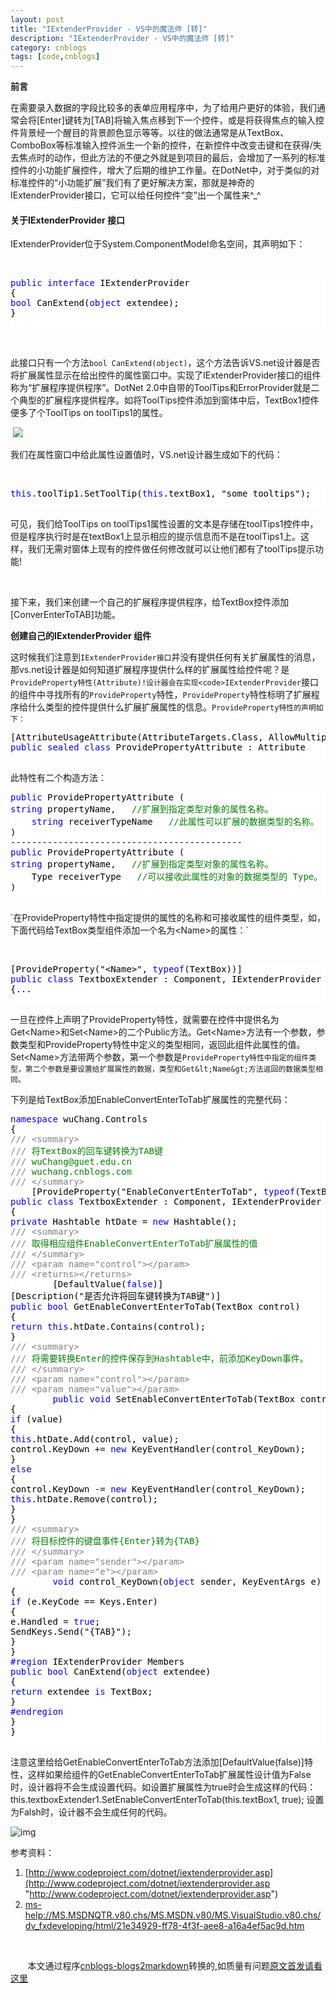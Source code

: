 ```yaml
---
layout: post
title: "IExtenderProvider - VS中的魔法师 [转]"
description: "IExtenderProvider - VS中的魔法师 [转]"
category: cnblogs
tags: [code,cnblogs]
---
```

**前言**

<div class="postbody">

在需要录入数据的字段比较多的表单应用程序中，为了给用户更好的体验，我们通常会将[Enter]键转为[TAB]将输入焦点移到下一个控件，或是将获得焦点的输入控件背景经一个醒目的背景颜色显示等等。以往的做法通常是从TextBox、ComboBox等标准输入控件派生一个新的控件，在新控件中改变击键和在获得/失去焦点时的动作，但此方法的不便之外就是到项目的最后，会增加了一系列的标准控件的小功能扩展控件，增大了后期的维护工作量。在DotNet中，对于类似的对标准控件的&#8220;小功能扩展&#8221;我们有了更好解决方案，那就是神奇的IExtenderProvider接口，它可以给任何控件&#8220;变&#8221;出一个属性来^_^

#### **关于IExtenderProvider&nbsp;接口**

IExtenderProvider位于System.ComponentModel命名空间，其声明如下：

&nbsp;

<div style="padding-bottom: 0px; margin: 0px; padding-left: 0px; padding-right: 0px; display: inline; float: none; padding-top: 0px" id="57F11A72-B0E5-49c7-9094-E3A15BD5B5E7:4c9e8390-f491-48d8-8426-2ec247b1fbbf" class="wlWriterSmartContent" contenteditable="false"><pre style="background-color: white"><div><!-- Code highlighting produced by Actipro CodeHighlighter (freeware)
http://www.CodeHighlighter.com/
--><span style="color: #0000ff">public</span><span style="color: #000000"> </span><span style="color: #0000ff">interface</span><span style="color: #000000"> IExtenderProvider
{
</span><span style="color: #0000ff">bool</span><span style="color: #000000"> CanExtend(</span><span style="color: #0000ff">object</span><span style="color: #000000"> extendee);
}
</span></div>
</pre></div>

&nbsp;

此接口只有一个方法`bool CanExtend(object)`，这个方法告诉VS.net设计器是否将扩展属性显示在给出控件的属性窗口中。实现了IExtenderProvider接口的组件称为&#8220;扩展程序提供程序&#8221;。DotNet 2.0中自带的ToolTips和ErrorProvider就是二个典型的扩展程序提供程序。如将ToolTips控件添加到窗体中后，TextBox1控件便多了个ToolTips on toolTips1的属性。

&nbsp;![](http://images.cnblogs.com/cnblogs_com/wuchang/200701/01.png)

我们在属性窗口中给此属性设置值时，VS.net设计器生成如下的代码：

&nbsp;

<div style="padding-bottom: 0px; margin: 0px; padding-left: 0px; padding-right: 0px; display: inline; float: none; padding-top: 0px" id="57F11A72-B0E5-49c7-9094-E3A15BD5B5E7:0e1f80db-37d8-4ddd-ad48-19f0fe87b0c4" class="wlWriterSmartContent" contenteditable="false"><pre style="background-color: white"><div><!-- Code highlighting produced by Actipro CodeHighlighter (freeware)
http://www.CodeHighlighter.com/
--><span style="color: #0000ff">this</span><span style="color: #000000">.toolTip1.SetToolTip(</span><span style="color: #0000ff">this</span><span style="color: #000000">.textBox1, </span><span style="color: #000000">"</span><span style="color: #000000">some tooltips</span><span style="color: #000000">"</span><span style="color: #000000">);</span></div>
</pre></div>
可见，我们给ToolTips on toolTips1属性设置的文本是存储在toolTips1控件中，但是程序执行时是在textBox1上显示相应的提示信息而不是在toolTips1上。这样，我们无需对窗体上现有的控件做任何修改就可以让他们都有了toolTips提示功能! 

&nbsp;

接下来，我们来创建一个自己的扩展程序提供程序，给TextBox控件添加[ConverEnterToTAB]功能。

**创建自己的IExtenderProvider&nbsp;组件**

这时候我们注意到`IExtenderProvider接口`并没有提供任何有关扩展属性的消息，那vs.net设计器是如何知道扩展程序提供什么样的扩展属性给控件呢？是`ProvideProperty特性(Attribute)!设计器会在实现<code>IExtenderProvider`接口的组件中寻找所有的`ProvideProperty`特性，`ProvideProperty`特性标明了扩展程序给什么类型的控件提供什么扩展扩展属性的信息。`ProvideProperty特性的声明如下：
`</code>

<div style="padding-bottom: 0px; margin: 0px; padding-left: 0px; width: 560px; padding-right: 0px; display: inline; float: none; padding-top: 0px" id="57F11A72-B0E5-49c7-9094-E3A15BD5B5E7:44eb2a50-3928-4807-80d0-29c1972446a0" class="wlWriterSmartContent" contenteditable="false"><pre style="background-color: white"><div><!-- Code highlighting produced by Actipro CodeHighlighter (freeware)
http://www.CodeHighlighter.com/
--><span style="color: #000000">[AttributeUsageAttribute(AttributeTargets.Class, AllowMultiple</span><span style="color: #000000">=</span><span style="color: #0000ff">true</span><span style="color: #000000">)]
</span><span style="color: #0000ff">public</span><span style="color: #000000"> </span><span style="color: #0000ff">sealed</span><span style="color: #000000"> </span><span style="color: #0000ff">class</span><span style="color: #000000"> ProvidePropertyAttribute : Attribute
</span></div>
</pre></div>
此特性有二个构造方法：

<div style="padding-bottom: 0px; margin: 0px; padding-left: 0px; padding-right: 0px; display: inline; float: none; padding-top: 0px" id="57F11A72-B0E5-49c7-9094-E3A15BD5B5E7:9a867422-aad3-4771-be4d-e688aee09a71" class="wlWriterSmartContent" contenteditable="false"><pre style="background-color: white"><div><!-- Code highlighting produced by Actipro CodeHighlighter (freeware)
http://www.CodeHighlighter.com/
--><span style="color: #0000ff">public</span><span style="color: #000000"> ProvidePropertyAttribute (
</span><span style="color: #0000ff">string</span><span style="color: #000000"> propertyName,   </span><span style="color: #008000">//</span><span style="color: #008000">扩展到指定类型对象的属性名称。</span><span style="color: #008000">
</span><span style="color: #000000">    </span><span style="color: #0000ff">string</span><span style="color: #000000"> receiverTypeName   </span><span style="color: #008000">//</span><span style="color: #008000">此属性可以扩展的数据类型的名称。 </span><span style="color: #008000">
</span><span style="color: #000000">)
</span><span style="color: #000000">--------------------------------------------</span><span style="color: #000000">
</span><span style="color: #0000ff">public</span><span style="color: #000000"> ProvidePropertyAttribute (
</span><span style="color: #0000ff">string</span><span style="color: #000000"> propertyName,   </span><span style="color: #008000">//</span><span style="color: #008000">扩展到指定类型对象的属性名称。 </span><span style="color: #008000">
</span><span style="color: #000000">    Type receiverType   </span><span style="color: #008000">//</span><span style="color: #008000">可以接收此属性的对象的数据类型的 Type。</span><span style="color: #008000">
</span><span style="color: #000000">)</span></div>
</pre></div>
`在ProvideProperty特性中指定提供的属性的名称和可接收属性的组件类型，如，下面代码给TextBox类型组件添加一个名为&lt;Name&gt;的属性：` 

&nbsp;

<div style="padding-bottom: 0px; margin: 0px; padding-left: 0px; padding-right: 0px; display: inline; float: none; padding-top: 0px" id="57F11A72-B0E5-49c7-9094-E3A15BD5B5E7:cba84224-723a-4d26-a2e6-b0a81fb97525" class="wlWriterSmartContent" contenteditable="false"><pre style="background-color: white"><div><!-- Code highlighting produced by Actipro CodeHighlighter (freeware)
http://www.CodeHighlighter.com/
--><span style="color: #000000">[ProvideProperty(</span><span style="color: #000000">"</span><span style="color: #000000">&lt;Name&gt;</span><span style="color: #000000">"</span><span style="color: #000000">, </span><span style="color: #0000ff">typeof</span><span style="color: #000000">(TextBox))]
</span><span style="color: #0000ff">public</span><span style="color: #000000"> </span><span style="color: #0000ff">class</span><span style="color: #000000"> TextboxExtender : Component, IExtenderProvider
{...</span></div>
</pre></div>

一旦在控件上声明了ProvideProperty特性，就需要在控件中提供名为Get&lt;Name&gt;和Set&lt;Name&gt;的二个Public方法。Get&lt;Name&gt;方法有一个参数，参数类型和ProvideProperty特性中定义的类型相同，返回此组件此属性的值。Set&lt;Name&gt;方法带两个参数，第一个参数是`ProvideProperty特性中指定的组件类型，第二个参数是要设置给扩展属性的数据，类型和Get&lt;Name&gt;方法返回的数据类型相同。`

下列是给TextBox添加EnableConvertEnterToTab扩展属性的完整代码：

<div style="padding-bottom: 0px; margin: 0px; padding-left: 0px; padding-right: 0px; display: inline; float: none; padding-top: 0px" id="57F11A72-B0E5-49c7-9094-E3A15BD5B5E7:7e419b41-f1e2-49ce-9319-71be8d637011" class="wlWriterSmartContent" contenteditable="false"><pre style="background-color: white"><div><!-- Code highlighting produced by Actipro CodeHighlighter (freeware)
http://www.CodeHighlighter.com/
--><span style="color: #0000ff">namespace</span><span style="color: #000000"> wuChang.Controls
{
</span><span style="color: #808080">///</span><span style="color: #008000"> </span><span style="color: #808080">&lt;summary&gt;</span><span style="color: #008000">
</span><span style="color: #808080">///</span><span style="color: #008000"> 将TextBox的回车键转换为TAB键
</span><span style="color: #808080">///</span><span style="color: #008000"> wuChang@guet.edu.cn
</span><span style="color: #808080">///</span><span style="color: #008000"> wuchang.cnblogs.com
</span><span style="color: #808080">///</span><span style="color: #008000"> </span><span style="color: #808080">&lt;/summary&gt;</span><span style="color: #808080">
</span><span style="color: #000000">    [ProvideProperty(</span><span style="color: #000000">"</span><span style="color: #000000">EnableConvertEnterToTab</span><span style="color: #000000">"</span><span style="color: #000000">, </span><span style="color: #0000ff">typeof</span><span style="color: #000000">(TextBox))]
</span><span style="color: #0000ff">public</span><span style="color: #000000"> </span><span style="color: #0000ff">class</span><span style="color: #000000"> TextboxExtender : Component, IExtenderProvider
{
</span><span style="color: #0000ff">private</span><span style="color: #000000"> Hashtable htDate </span><span style="color: #000000">=</span><span style="color: #000000"> </span><span style="color: #0000ff">new</span><span style="color: #000000"> Hashtable();
</span><span style="color: #808080">///</span><span style="color: #008000"> </span><span style="color: #808080">&lt;summary&gt;</span><span style="color: #008000">
</span><span style="color: #808080">///</span><span style="color: #008000"> 取得相应组件EnableConvertEnterToTab扩展属性的值
</span><span style="color: #808080">///</span><span style="color: #008000"> </span><span style="color: #808080">&lt;/summary&gt;</span><span style="color: #008000">
</span><span style="color: #808080">///</span><span style="color: #008000"> </span><span style="color: #808080">&lt;param name="control"&gt;&lt;/param&gt;</span><span style="color: #008000">
</span><span style="color: #808080">///</span><span style="color: #008000"> </span><span style="color: #808080">&lt;returns&gt;&lt;/returns&gt;</span><span style="color: #808080">
</span><span style="color: #000000">        [DefaultValue(</span><span style="color: #0000ff">false</span><span style="color: #000000">)]
[Description(</span><span style="color: #000000">"</span><span style="color: #000000">是否允许将回车键转换为TAB键</span><span style="color: #000000">"</span><span style="color: #000000">)]
</span><span style="color: #0000ff">public</span><span style="color: #000000"> </span><span style="color: #0000ff">bool</span><span style="color: #000000"> GetEnableConvertEnterToTab(TextBox control)
{
</span><span style="color: #0000ff">return</span><span style="color: #000000"> </span><span style="color: #0000ff">this</span><span style="color: #000000">.htDate.Contains(control);
}
</span><span style="color: #808080">///</span><span style="color: #008000"> </span><span style="color: #808080">&lt;summary&gt;</span><span style="color: #008000">
</span><span style="color: #808080">///</span><span style="color: #008000"> 将需要转换Enter的控件保存到Hashtable中，前添加KeyDown事件。
</span><span style="color: #808080">///</span><span style="color: #008000"> </span><span style="color: #808080">&lt;/summary&gt;</span><span style="color: #008000">
</span><span style="color: #808080">///</span><span style="color: #008000"> </span><span style="color: #808080">&lt;param name="control"&gt;&lt;/param&gt;</span><span style="color: #008000">
</span><span style="color: #808080">///</span><span style="color: #008000"> </span><span style="color: #808080">&lt;param name="value"&gt;&lt;/param&gt;</span><span style="color: #808080">
</span><span style="color: #000000">        </span><span style="color: #0000ff">public</span><span style="color: #000000"> </span><span style="color: #0000ff">void</span><span style="color: #000000"> SetEnableConvertEnterToTab(TextBox control, </span><span style="color: #0000ff">bool</span><span style="color: #000000"> value)
{
</span><span style="color: #0000ff">if</span><span style="color: #000000"> (value)
{
</span><span style="color: #0000ff">this</span><span style="color: #000000">.htDate.Add(control, value);
control.KeyDown </span><span style="color: #000000">+=</span><span style="color: #000000"> </span><span style="color: #0000ff">new</span><span style="color: #000000"> KeyEventHandler(control_KeyDown);
}
</span><span style="color: #0000ff">else</span><span style="color: #000000">
{
control.KeyDown </span><span style="color: #000000">-=</span><span style="color: #000000"> </span><span style="color: #0000ff">new</span><span style="color: #000000"> KeyEventHandler(control_KeyDown);
</span><span style="color: #0000ff">this</span><span style="color: #000000">.htDate.Remove(control);
}
}
</span><span style="color: #808080">///</span><span style="color: #008000"> </span><span style="color: #808080">&lt;summary&gt;</span><span style="color: #008000">
</span><span style="color: #808080">///</span><span style="color: #008000"> 将目标控件的键盘事件{Enter}转为{TAB}
</span><span style="color: #808080">///</span><span style="color: #008000"> </span><span style="color: #808080">&lt;/summary&gt;</span><span style="color: #008000">
</span><span style="color: #808080">///</span><span style="color: #008000"> </span><span style="color: #808080">&lt;param name="sender"&gt;&lt;/param&gt;</span><span style="color: #008000">
</span><span style="color: #808080">///</span><span style="color: #008000"> </span><span style="color: #808080">&lt;param name="e"&gt;&lt;/param&gt;</span><span style="color: #808080">
</span><span style="color: #000000">        </span><span style="color: #0000ff">void</span><span style="color: #000000"> control_KeyDown(</span><span style="color: #0000ff">object</span><span style="color: #000000"> sender, KeyEventArgs e)
{
</span><span style="color: #0000ff">if</span><span style="color: #000000"> (e.KeyCode </span><span style="color: #000000">==</span><span style="color: #000000"> Keys.Enter)
{
e.Handled </span><span style="color: #000000">=</span><span style="color: #000000"> </span><span style="color: #0000ff">true</span><span style="color: #000000">;
SendKeys.Send(</span><span style="color: #000000">"</span><span style="color: #000000">{TAB}</span><span style="color: #000000">"</span><span style="color: #000000">);
}
}
</span><span style="color: #0000ff">#region</span><span style="color: #000000"> IExtenderProvider Members</span><span style="color: #000000">
</span><span style="color: #0000ff">public</span><span style="color: #000000"> </span><span style="color: #0000ff">bool</span><span style="color: #000000"> CanExtend(</span><span style="color: #0000ff">object</span><span style="color: #000000"> extendee)
{
</span><span style="color: #0000ff">return</span><span style="color: #000000"> extendee </span><span style="color: #0000ff">is</span><span style="color: #000000"> TextBox;
}
</span><span style="color: #0000ff">#endregion</span><span style="color: #000000">
}
}</span></div>
</pre></div>

注意这里给给GetEnableConvertEnterToTab方法添加[DefaultValue(false)]特性，这样如果给组件的GetEnableConvertEnterToTab扩展属性设计值为False时，设计器将不会生成设置代码。如设置扩展属性为true时会生成这样的代码：
this.textboxExtender1.SetEnableConvertEnterToTab(this.textBox1, true);
设置为Falsh时，设计器不会生成任何的代码。
</div>

![img](http://images.cnblogs.com/cnblogs_com/wuchang/200701/02.png)


参考资料：

1. [http://www.codeproject.com/dotnet/iextenderprovider.asp](http://www.codeproject.com/dotnet/iextenderprovider.asp "http://www.codeproject.com/dotnet/iextenderprovider.asp")
2. [ms-help://MS.MSDNQTR.v80.chs/MS.MSDN.v80/MS.VisualStudio.v80.chs/dv_fxdeveloping/html/21e34929-ff78-4f3f-aee8-a16a4ef5ac9d.htm](http://www.cnblogs.com/whitewolf/admin/ms-help://MS.MSDNQTR.v80.chs/MS.MSDN.v80/MS.VisualStudio.v80.chs/dv_fxdeveloping/html/21e34929-ff78-4f3f-aee8-a16a4ef5ac9d.htm "ms-help://MS.MSDNQTR.v80.chs/MS.MSDN.v80/MS.VisualStudio.v80.chs/dv_fxdeveloping/html/21e34929-ff78-4f3f-aee8-a16a4ef5ac9d.htm")

&nbsp;

&nbsp;&nbsp;&nbsp;&nbsp;&nbsp;&nbsp;&nbsp;本文通过程序[cnblogs-blogs2markdown](https://github.com/greengerong/cnblogs-blogs2markdown "cnblogs-blogs2markdown")转换的,如质量有问题[原文首发请看这里](http://www.cnblogs.com/whitewolf/archive/2009/11/21/1607678.html "原文首发")
